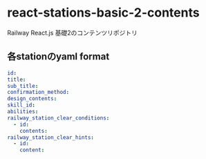 # react-stations-basic-2-contents
Railway React.js 基礎2のコンテンツリポジトリ

## 各stationのyaml format
```yaml
id:
title:
sub_title:
confirmation_method:
design_contents:
skill_id:
abilities:
railway_station_clear_conditions:
  - id:
    contents:
railway_station_clear_hints:
  - id:
    content:
```